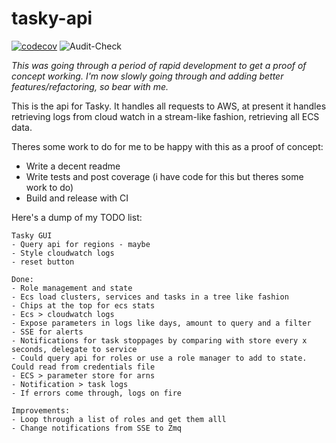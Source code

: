 # tasky-api
[![codecov](https://codecov.io/gh/tasky-aws/tasky-api/branch/master/graph/badge.svg)](https://codecov.io/gh/AwesomeIbex/grekko)
![Audit-Check](https://github.com/tasky-aws/tasky-api/workflows/Audit-Check/badge.svg)

_This was going through a period of rapid development to get a proof of concept working. I'm now slowly going through and adding
better features/refactoring, so bear with me._

This is the api for Tasky. It handles all requests to AWS, at present it handles retrieving logs from cloud watch in a stream-like 
fashion, retrieving all ECS data.


Theres some work to do for me to be happy with this as a proof of concept:
- Write a decent readme
- Write tests and post coverage (i have code for this but theres some work to do)
- Build and release with CI

Here's a dump of my TODO list:
```
Tasky GUI
- Query api for regions - maybe
- Style cloudwatch logs
- reset button

Done:
- Role management and state
- Ecs load clusters, services and tasks in a tree like fashion
- Chips at the top for ecs stats
- Ecs > cloudwatch logs 
- Expose parameters in logs like days, amount to query and a filter
- SSE for alerts
- Notifications for task stoppages by comparing with store every x seconds, delegate to service
- Could query api for roles or use a role manager to add to state. Could read from credentials file
- ECS > parameter store for arns 
- Notification > task logs
- If errors come through, logs on fire

Improvements:
- Loop through a list of roles and get them alll
- Change notifications from SSE to Zmq


```